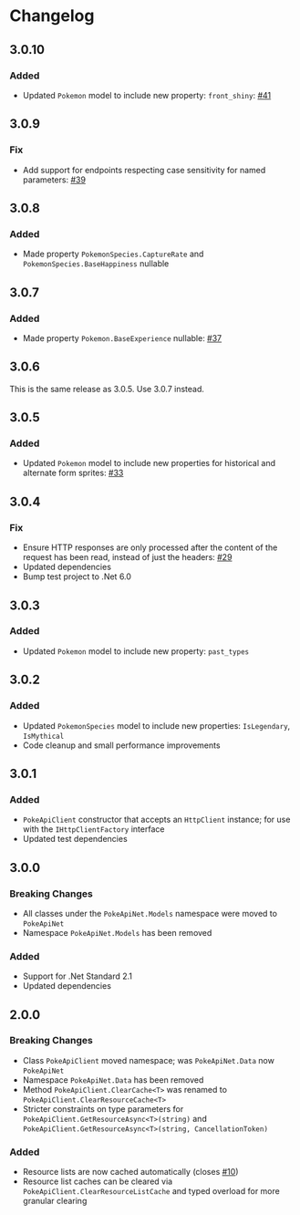 # Changelog

## 3.0.10
### Added
- Updated `Pokemon` model to include new property: `front_shiny`: [#41](https://github.com/mtrdp642/PokeApiNet/pull/41)

## 3.0.9
### Fix
 - Add support for endpoints respecting case sensitivity for named parameters: [#39](https://github.com/mtrdp642/PokeApiNet/pull/39)

## 3.0.8
### Added
- Made property `PokemonSpecies.CaptureRate` and `PokemonSpecies.BaseHappiness` nullable

## 3.0.7
### Added
- Made property `Pokemon.BaseExperience` nullable: [#37](https://github.com/mtrdp642/PokeApiNet/pull/37)

## 3.0.6
This is the same release as 3.0.5. Use 3.0.7 instead.

## 3.0.5
### Added
- Updated `Pokemon` model to include new properties for historical and alternate form sprites: [#33](https://github.com/mtrdp642/PokeApiNet/pull/33)

## 3.0.4
### Fix
- Ensure HTTP responses are only processed after the content of the request has been read, instead of just the headers: [#29](https://github.com/mtrdp642/PokeApiNet/issues/29)
- Updated dependencies
- Bump test project to .Net 6.0

## 3.0.3
### Added
- Updated `Pokemon` model to include new property: `past_types`

## 3.0.2
### Added
- Updated `PokemonSpecies` model to include new properties: `IsLegendary`, `IsMythical`
- Code cleanup and small performance improvements

## 3.0.1
### Added
- `PokeApiClient` constructor that accepts an `HttpClient` instance; for use with the `IHttpClientFactory` interface
- Updated test dependencies

## 3.0.0
### Breaking Changes
- All classes under the `PokeApiNet.Models` namespace were moved to `PokeApiNet`
- Namespace `PokeApiNet.Models` has been removed

### Added
- Support for .Net Standard 2.1
- Updated dependencies

## 2.0.0
### Breaking Changes
- Class `PokeApiClient` moved namespace; was `PokeApiNet.Data` now `PokeApiNet`
- Namespace `PokeApiNet.Data` has been removed
- Method `PokeApiClient.ClearCache<T>` was renamed to `PokeApiClient.ClearResourceCache<T>`
- Stricter constraints on type parameters for `PokeApiClient.GetResourceAsync<T>(string)` and `PokeApiClient.GetResourceAsync<T>(string, CancellationToken)`

### Added
- Resource lists are now cached automatically (closes [#10](https://github.com/mtrdp642/PokeApiNet/issues/10))
- Resource list caches can be cleared via `PokeApiClient.ClearResourceListCache` and typed overload for more granular clearing
